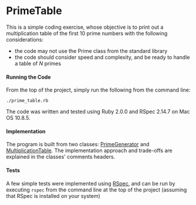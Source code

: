 PrimeTable
==========

This is a simple coding exercise, whose objective is to print out a multiplication table of the first 10 prime numbers with the following considerations:

 * the code may not use the Prime class from the standard library
 * the code should consider speed and complexity, and be ready to handle a table of *N* primes

#### Running the Code

From the top of the project, simply run the following from the command line:

`./prime_table.rb`

The code was written and tested using Ruby 2.0.0 and RSpec 2.14.7 on Mac OS 10.8.5.

#### Implementation

The program is built from two classes: [PrimeGenerator](https://github.com/darinwilson/primetable/blob/master/lib/prime_generator.rb) and [MultiplicationTable](https://github.com/darinwilson/primetable/blob/master/lib/multiplication_table.rb). The implementation approach and trade-offs are explained in the classes' comments headers.

#### Tests

A few simple tests were implemented using [RSpec](http://rspec.info/), and can be run by executing `rspec` from the command line at the top of the project (assuming that RSpec is installed on your system)

